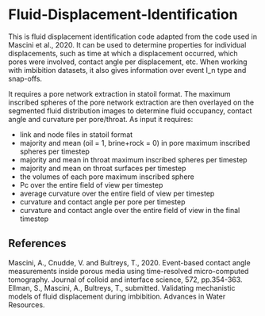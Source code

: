 # Fluid-Displacement-Identification

This is fluid displacement identification code adapted from the code used in Mascini et al., 2020. It can be used to determine properties for individual displacements, such as time at which a displacement occurred, which pores were involved, contact angle per displacement, etc. When working with imbibition datasets, it also gives information over event I_n type and snap-offs. 

It requires a pore network extraction in statoil format. The maximum inscribed spheres of the pore network extraction are then overlayed on the segmented fluid distribution images to determine fluid occupancy, contact angle and curvature per pore/throat. As input it requires:
- link and node files in statoil format
- majority and mean (oil = 1, brine+rock = 0) in pore maximum inscribed spheres per timestep
- majority and mean in throat maximum inscribed spheres per timestep
- majority and mean on throat surfaces per timestep
- the volumes of each pore maximum inscribed sphere
- Pc over the entire field of view per timestep
- average curvature over the entire field of view per timestep
- curvature and contact angle per pore per timestep
- curvature and contact angle over the entire field of view in the final timestep

## References
Mascini, A., Cnudde, V. and Bultreys, T., 2020. Event-based contact angle measurements inside porous media using time-resolved micro-computed tomography. Journal of colloid and interface science, 572, pp.354-363.
Ellman, S., Mascini, A., Bultreys, T., submitted. Validating mechanistic models of fluid displacement during imbibition. Advances in Water Resources. 
